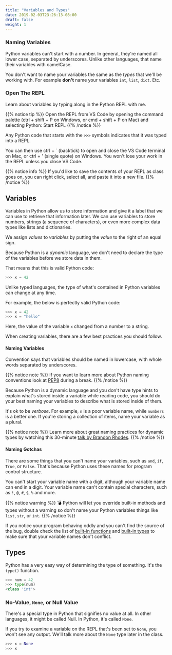 ```yaml
---
title: "Variables and Types"
date: 2019-02-03T23:26:13-08:00
draft: false
weight: 1
---
```


### Naming Variables

Python variables can't start with a number. In general, they're named all lower case, separated by underscores. Unlike other languages, that name their variables with camelCase.

You don't want to name your variables the same as the *types* that we'll be working with. For example **don't** name your variables `int`, `list`, `dict`. Etc.

### Open The REPL

Learn about variables by typing along in the Python REPL with me.

{{% notice tip %}}
Open the REPL from VS Code by opening the command palette (ctrl + shift + P on Windows, or cmd + shift + P on Mac) and selecting Python: Start REPL
{{% /notice %}}

Any Python code that starts with the `>>>` symbols indicates that it was typed into a REPL.

You can then use ctrl + ` (backtick) to open and close the VS Code terminal on Mac, or ctrl + ' (single quote) on Windows. You won't lose your work in the REPL unless you close VS Code.

{{% notice info %}}
If you'd like to save the contents of your REPL as class goes on, you can right click, select all, and paste it into a new file.
{{% /notice %}}

## Variables

Variables in Python allow us to store information and give it a label that we can use to retrieve that information later. We can use variables to store numbers, strings (a sequence of characters), or even more complex data types like lists and dictionaries.

We assign _values_ to _variables_ by putting the _value_ to the right of an equal sign.

Because Python is a *dynamic* language, we don't need to declare the type of the variables before we store data in them.

That means that this is valid Python code:

```python
>>> x = 42
```

Unlike typed languages, the type of what's contained in Python variables can change at any time.

For example, the below is perfectly valid Python code:

```python
>>> x = 42
>>> x = "hello"
```

Here, the value of the variable `x` changed from a number to a string.

When creating variables, there are a few best practices you should follow.

#### Naming Variables

Convention says that variables should be named in lowercase, with whole words separated by underscores.

{{% notice note %}}
If you want to learn more about Python naming conventions look at [PEP8](https://www.python.org/dev/peps/pep-0008/#naming-conventions) during a break.
{{% /notice %}}

Because Python is a dynamic language and you don't have type hints to explain what's stored inside a variable while reading code, you should do your best naming your variables to describe what is stored inside of them.

It's ok to be _verbose_. For example, `n` is a poor variable name, while `numbers` is a better one. If you're storing a collection of items, name your variable as a plural.

{{% notice note %}}
Learn more about great naming practices for dynamic types by watching this 30-minute [talk by Brandon Rhodes](https://www.youtube.com/watch?v=YklKUuDpX5c).
{{% /notice %}}

#### Naming Gotchas

There are some things that you can't name your variables, such as `and`, `if`, `True`, or `False`. That's because Python uses these names for program control structure.

You can't start your variable name with a digit, although your variable name can end in a digit. Your variable name can't contain special characters, such as `!`,  `@`,  `#`, `$`,  `%` and more.

{{% notice warning %}}
💣 Python will let you override built-in methods and types without a warning so don't name your Python variables things like `list`, `str`, or `int`.
{{% /notice %}}

If you notice your program behaving oddly and you can't find the source of the bug, double check the list of [built-in functions](https://docs.python.org/3/library/functions.html) and [built-in types](https://docs.python.org/3/library/stdtypes.html) to make sure that your variable names don't conflict.

## Types

Python has a very easy way of determining the type of something. It's the `type()` function.

```python
>>> num = 42
>>> type(num)
<class 'int'>
```

### No-Value, `None`, or Null Value

There's a special type in Python that signifies no value at all. In other languages, it might be called Null. In Python, it's called `None`.

If you try to examine a variable on the REPL that's been set to `None`, you won't see any output. We'll talk more about the `None` type later in the class.

```python
>>> x = None
>>> x
```
